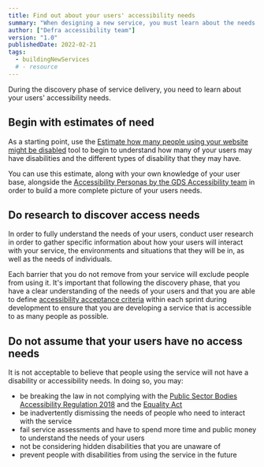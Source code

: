 ```yaml
---
title: Find out about your users' accessibility needs
summary: "When designing a new service, you must learn about the needs of your disabled users and include them throughout the development process."
author: ["Defra accessibility team"]
version: "1.0"
publishedDate: 2022-02-21
tags:
  - buildingNewServices
  # - resource
---
```


During the discovery phase of service delivery, you need to learn about your users' accessibility needs.

## Begin with estimates of need

As a starting point, use the [Estimate how many people using your website might be disabled](https://how-many.herokuapp.com/) tool to begin to understand how many of your users may have disabilities and the different types of disability that they may have.

You can use this estimate, along with your own knowledge of your user base, alongside the [Accessibility Personas by the GDS Accessibility team](https://alphagov.github.io/accessibility-personas/) in order to build a more complete picture of your users needs.

## Do research to discover access needs

In order to fully understand the needs of your users, conduct user research in order to gather specific information about how your users will interact with your service, the environments and situations that they will be in, as well as the needs of individuals.

Each barrier that you do not remove from your service will exclude people from using it. It's important that following the discovery phase, that you have a clear understanding of the needs of your users and that you are able to define [accessibility acceptance criteria](../accessibility-acceptance-criteria/) within each sprint during development to ensure that you are developing a service that is accessible to as many people as possible.

## Do not assume that your users have no access needs

It is not acceptable to believe that people using the service will not have a disability or accessibility needs. In doing so, you may:

* be breaking the law in not complying with the [Public Sector Bodies Accessibility Regulation 2018](https://www.gov.uk/guidance/accessibility-requirements-for-public-sector-websites-and-apps) and the [Equality Act](https://www.gov.uk/guidance/equality-act-2010-guidance)
* be inadvertently dismissing the needs of people who need to interact with the service
* fail service assessments and have to spend more time and public money to understand the needs of your users
* not be considering hidden disabilities that you are unaware of
* prevent people with disabilities from using the service in the future
